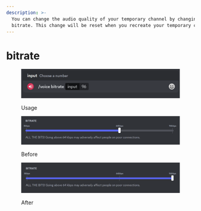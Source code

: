 ```yaml
---
description: >-
  You can change the audio quality of your temporary channel by changing the
  bitrate. This change will be reset when you recreate your temporary channel.
---
```


# bitrate

<figure><img src="../../.gitbook/assets/image (26).png" alt=""><figcaption><p>Usage</p></figcaption></figure>

<figure><img src="../../.gitbook/assets/image (27).png" alt=""><figcaption><p>Before</p></figcaption></figure>

<figure><img src="../../.gitbook/assets/image (28).png" alt=""><figcaption><p>After</p></figcaption></figure>
